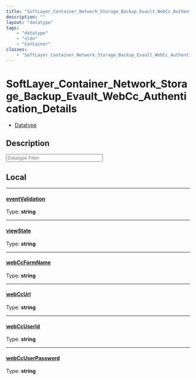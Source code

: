 ```yaml
---
title: "SoftLayer_Container_Network_Storage_Backup_Evault_WebCc_Authentication_Details"
description: ""
layout: "datatype"
tags:
    - "datatype"
    - "sldn"
    - "Container"
classes:
    - "SoftLayer_Container_Network_Storage_Backup_Evault_WebCc_Authentication_Details"
---
```


# SoftLayer_Container_Network_Storage_Backup_Evault_WebCc_Authentication_Details
<div id='service-datatype'>
    <ul id='sldn-reference-tabs'>
        <li id='datatype'> <a href='/reference/datatypes/SoftLayer_Container_Network_Storage_Backup_Evault_WebCc_Authentication_Details' >Datatype</a></li>
    </ul>
</div>

## Description 






<!-- Filer BEGIN -->
<div class="view-filters">
        <div class="clearfix">
            <div class="search-input-box">
                <input placeholder="Datatype Filter" onkeyup="titleSearch(inputId='prop-input', divId='properties', elementClass='prop-row')" 
                    type="text" id="prop-input" value="" size="30" maxlength="128" class="form-text">
            </div>
        </div>
</div>
<!-- Filer END -->

<div id="properties" class="content">
<div id="localProperties" class="prop-content" >

## Local
<div class="prop-row">

-----
[eventValidation]: #eventvalidation
#### [eventValidation]
  
<span class="type-label">Type: </span>**string**


</div>
<div class="prop-row">

-----
[viewState]: #viewstate
#### [viewState]
  
<span class="type-label">Type: </span>**string**


</div>
<div class="prop-row">

-----
[webCcFormName]: #webccformname
#### [webCcFormName]
  
<span class="type-label">Type: </span>**string**


</div>
<div class="prop-row">

-----
[webCcUrl]: #webccurl
#### [webCcUrl]
  
<span class="type-label">Type: </span>**string**


</div>
<div class="prop-row">

-----
[webCcUserId]: #webccuserid
#### [webCcUserId]
  
<span class="type-label">Type: </span>**string**


</div>
<div class="prop-row">

-----
[webCcUserPassword]: #webccuserpassword
#### [webCcUserPassword]
  
<span class="type-label">Type: </span>**string**


</div>
</div>
<!-- LOCAL PROPERTY END -->

</div>


